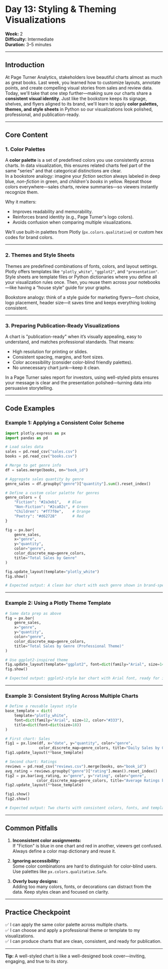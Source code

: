 # Day 13: Styling & Theming Visualizations  
**Week:** 2  
**Difficulty:** Intermediate  
**Duration:** 3–5 minutes  

---

## Introduction
At Page Turner Analytics, stakeholders love beautiful charts almost as much as great books. Last week, you learned how to customize layouts, annotate points, and create compelling visual stories from sales and review data. Today, we'll take that one step further—making sure our charts share a **consistent visual identity**. Just like the bookstore keeps its signage, shelves, and flyers aligned to its brand, we'll learn to apply **color palettes, themes, and style sheets** in Python so our visualizations look polished, professional, and publication-ready.

---

## Core Content

### 1. Color Palettes
A **color palette** is a set of predefined colors you use consistently across charts. In data visualization, this ensures related charts feel part of the same "series" and that categorical distinctions are clear.  
In a bookstore analogy: imagine your *fiction* section always labeled in deep blue, *non-fiction* in green, and *children's books* in yellow. Repeat those colors everywhere—sales charts, review summaries—so viewers instantly recognize them.

Why it matters:
- Improves readability and memorability.
- Reinforces brand identity (e.g., Page Turner's logo colors).
- Avoids confusion when comparing multiple visualizations.

We’ll use built-in palettes from Plotly (`px.colors.qualitative`) or custom hex codes for brand colors.

---

### 2. Themes and Style Sheets
Themes are predefined combinations of fonts, colors, and layout settings. Plotly offers templates like `"plotly_white"`, `"ggplot2"`, and `"presentation"`.  
Style sheets are template files or Python dictionaries where you define all your visualization rules once. Then, you reuse them across your notebooks—like having a “house style” guide for your graphs.

Bookstore analogy: think of a style guide for marketing flyers—font choice, logo placement, header size—it saves time and keeps everything looking consistent.

---

### 3. Preparing Publication-Ready Visualizations
A chart is "publication-ready" when it’s visually appealing, easy to understand, and matches professional standards. That means:
- High resolution for printing or slides.
- Consistent spacing, margins, and font sizes.
- Color accessibility (consider color-blind friendly palettes).
- No unnecessary chart junk—keep it clean.

In a Page Turner sales report for investors, using well-styled plots ensures your message is clear and the presentation polished—turning data into persuasive storytelling.

---

## Code Examples

### Example 1: Applying a Consistent Color Scheme
```python
import plotly.express as px
import pandas as pd

# Load sales data
sales = pd.read_csv("sales.csv")
books = pd.read_csv("books.csv")

# Merge to get genre info
df = sales.merge(books, on="book_id")

# Aggregate sales quantity by genre
genre_sales = df.groupby("genre")["quantity"].sum().reset_index()

# Define a custom color palette for genres
genre_colors = {
    "Fiction": "#2a3eb1",   # Blue
    "Non-Fiction": "#2ca02c", # Green
    "Children": "#ff7f0e",    # Orange
    "Poetry": "#d62728"       # Red
}

fig = px.bar(
    genre_sales,
    x="genre",
    y="quantity",
    color="genre",
    color_discrete_map=genre_colors,
    title="Total Sales by Genre"
)

fig.update_layout(template="plotly_white")
fig.show()

# Expected output: A clean bar chart with each genre shown in brand-specific colors and white background.
```

---

### Example 2: Using a Plotly Theme Template
```python
# Same data prep as above
fig = px.bar(
    genre_sales,
    x="genre",
    y="quantity",
    color="genre",
    color_discrete_map=genre_colors,
    title="Total Sales by Genre (Professional Theme)"
)

# Use ggplot2-inspired theme
fig.update_layout(template="ggplot2", font=dict(family="Arial", size=14))
fig.show()

# Expected output: ggplot2-style bar chart with Arial font, ready for inclusion in a report.
```

---

### Example 3: Consistent Styling Across Multiple Charts
```python
# Define a reusable layout style
base_template = dict(
    template="plotly_white",
    font=dict(family="Arial", size=12, color="#333"),
    title=dict(font=dict(size=18))
)

# First chart: Sales
fig1 = px.line(df, x="date", y="quantity", color="genre",
               color_discrete_map=genre_colors, title="Daily Sales by Genre")
fig1.update_layout(**base_template)

# Second chart: Ratings
reviews = pd.read_csv("reviews.csv").merge(books, on="book_id")
avg_rating = reviews.groupby("genre")["rating"].mean().reset_index()
fig2 = px.bar(avg_rating, x="genre", y="rating", color="genre",
              color_discrete_map=genre_colors, title="Average Ratings by Genre")
fig2.update_layout(**base_template)

fig1.show()
fig2.show()

# Expected output: Two charts with consistent colors, fonts, and template styling.
```

---

## Common Pitfalls
1. **Inconsistent color assignments:**  
   If "Fiction" is blue in one chart and red in another, viewers get confused. Always define a color map dictionary and reuse it.

2. **Ignoring accessibility:**  
   Some color combinations are hard to distinguish for color-blind users. Use palettes like `px.colors.qualitative.Safe`.

3. **Overly busy designs:**  
   Adding too many colors, fonts, or decorations can distract from the data. Keep styles clean and focused on clarity.

---

## Practice Checkpoint
✅ I can apply the same color palette across multiple charts.  
✅ I can choose and apply a professional theme or template to my visualizations.  
✅ I can produce charts that are clean, consistent, and ready for publication.

---
**Tip:** A well-styled chart is like a well-designed book cover—inviting, engaging, and true to its story.